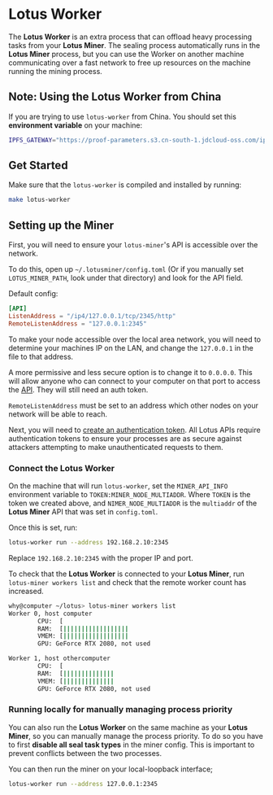 # Lotus Worker

The **Lotus Worker** is an extra process that can offload heavy processing tasks from your **Lotus Miner**. The sealing process automatically runs in the **Lotus Miner** process, but you can use the Worker on another machine communicating over a fast network to free up resources on the machine running the mining process.

## Note: Using the Lotus Worker from China

If you are trying to use `lotus-worker` from China. You should set this **environment variable** on your machine:

```sh
IPFS_GATEWAY="https://proof-parameters.s3.cn-south-1.jdcloud-oss.com/ipfs/"
```

## Get Started

Make sure that the `lotus-worker` is compiled and installed by running:

```sh
make lotus-worker
```

## Setting up the Miner

First, you will need to ensure your `lotus-miner`'s API is accessible over the network.

To do this, open up `~/.lotusminer/config.toml` (Or if you manually set `LOTUS_MINER_PATH`, look under that directory) and look for the API field.

Default config:

```toml
[API]
ListenAddress = "/ip4/127.0.0.1/tcp/2345/http"
RemoteListenAddress = "127.0.0.1:2345"
```

To make your node accessible over the local area network, you will need to determine your machines IP on the LAN, and change the `127.0.0.1` in the file to that address.

A more permissive and less secure option is to change it to `0.0.0.0`. This will allow anyone who can connect to your computer on that port to access the [API](https://docs.lotu.sh/en+api). They will still need an auth token.

`RemoteListenAddress` must be set to an address which other nodes on your network will be able to reach.

Next, you will need to [create an authentication token](https://docs.lotu.sh/en+api-scripting-support#generate-a-jwt-46). All Lotus APIs require authentication tokens to ensure your processes are as secure against attackers attempting to make unauthenticated requests to them.

### Connect the Lotus Worker

On the machine that will run `lotus-worker`, set the `MINER_API_INFO` environment variable to `TOKEN:MINER_NODE_MULTIADDR`. Where `TOKEN` is the token we created above, and `NIMER_NODE_MULTIADDR` is the `multiaddr` of the **Lotus Miner** API that was set in `config.toml`.

Once this is set, run:

```sh
lotus-worker run --address 192.168.2.10:2345
```

Replace `192.168.2.10:2345` with the proper IP and port.

To check that the **Lotus Worker** is connected to your **Lotus Miner**, run `lotus-miner workers list` and check that the remote worker count has increased.

```sh
why@computer ~/lotus> lotus-miner workers list
Worker 0, host computer
        CPU:  [                                                                ] 0 core(s) in use
        RAM:  [||||||||||||||||||                                              ] 28% 18.1 GiB/62.7 GiB
        VMEM: [||||||||||||||||||                                              ] 28% 18.1 GiB/62.7 GiB
        GPU: GeForce RTX 2080, not used

Worker 1, host othercomputer
        CPU:  [                                                                ] 0 core(s) in use
        RAM:  [||||||||||||||                                                  ] 23% 14 GiB/62.7 GiB
        VMEM: [||||||||||||||                                                  ] 23% 14 GiB/62.7 GiB
        GPU: GeForce RTX 2080, not used
```

### Running locally for manually managing process priority

You can also run the **Lotus Worker** on the same machine as your **Lotus Miner**, so you can manually manage the process priority.
To do so you have to first __disable all seal task types__ in the miner config. This is important to prevent conflicts between the two processes.

You can then run the miner on your local-loopback interface; 

```sh
lotus-worker run --address 127.0.0.1:2345
```